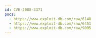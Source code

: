 ```yaml
---
id: CVE-2008-3371
pocs:
  - https://www.exploit-db.com/raw/6148
  - https://www.exploit-db.com/raw/6451
  - https://www.exploit-db.com/raw/9095
---
```

